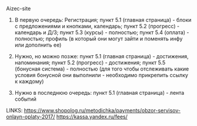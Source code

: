 Aizec-site

1) В первую очередь:
Регистрация; пункт 5.1 (главная страница) - блоки с предложениями и кнопками, календарь; пункт 5.2 (прогресс) - календарь и Д/З; пункт 5.3 (курсы) - полностью; пункт 5.4 (оплата) - полностью; профиль (в который они могут зайти и поменять инфу или дополнить ее)

2) Нужно, но можно позже: 
пункт 5.1 (главная страница) - достижения, напоминания; пункт 5.2 (прогресс) - достижения; пункт 5.5 (бонусная система) - полностью (для того чтобы отслеживать какие условия бонусной они выполнили - необходимо прикрепить ссылку к каждому)

3) Нужно в последнюю очередь: 
пункт 5.1 (главная страница) - лента событий

LINKS:
https://www.shopolog.ru/metodichka/payments/obzor-servisov-onlayn-oplaty-2017/
https://kassa.yandex.ru/fees/
